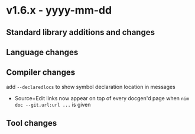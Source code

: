 # v1.6.x - yyyy-mm-dd



## Standard library additions and changes



## Language changes



## Compiler changes
add `--declaredlocs` to show symbol declaration location in messages
* Source+Edit links now appear on top of every docgen'd page when `nim doc --git.url:url ...` is given


## Tool changes

